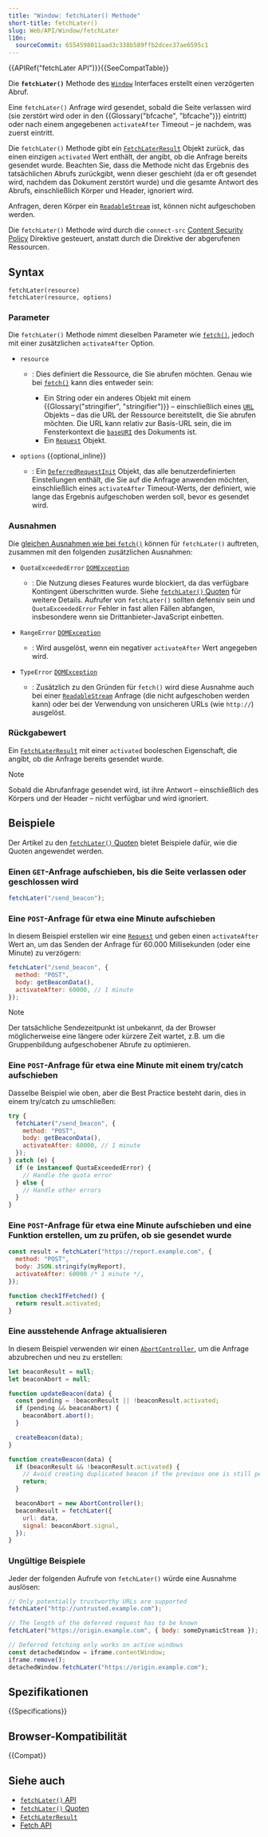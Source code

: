 ```yaml
---
title: "Window: fetchLater() Methode"
short-title: fetchLater()
slug: Web/API/Window/fetchLater
l10n:
  sourceCommit: 6554598011aad3c338b589ffb2dcec37ae6595c1
---
```


{{APIRef("fetchLater API")}}{{SeeCompatTable}}

Die **`fetchLater()`** Methode des [`Window`](/de/docs/Web/API/Window) Interfaces erstellt einen verzögerten Abruf.

Eine `fetchLater()` Anfrage wird gesendet, sobald die Seite verlassen wird (sie zerstört wird oder in den {{Glossary("bfcache", "bfcache")}} eintritt) oder nach einem angegebenen `activateAfter` Timeout – je nachdem, was zuerst eintritt.

Die `fetchLater()` Methode gibt ein [`FetchLaterResult`](/de/docs/Web/API/FetchLaterResult) Objekt zurück, das einen einzigen `activated` Wert enthält, der angibt, ob die Anfrage bereits gesendet wurde. Beachten Sie, dass die Methode nicht das Ergebnis des tatsächlichen Abrufs zurückgibt, wenn dieser geschieht (da er oft gesendet wird, nachdem das Dokument zerstört wurde) und die gesamte Antwort des Abrufs, einschließlich Körper und Header, ignoriert wird.

Anfragen, deren Körper ein [`ReadableStream`](/de/docs/Web/API/ReadableStream) ist, können nicht aufgeschoben werden.

Die `fetchLater()` Methode wird durch die `connect-src` [Content Security Policy](/de/docs/Web/HTTP/Reference/Headers/Content-Security-Policy) Direktive gesteuert, anstatt durch die Direktive der abgerufenen Ressourcen.

## Syntax

```js-nolint
fetchLater(resource)
fetchLater(resource, options)
```

### Parameter

Die `fetchLater()` Methode nimmt dieselben Parameter wie [`fetch()`](/de/docs/Web/API/Window/fetch), jedoch mit einer zusätzlichen `activateAfter` Option.

- `resource`

  - : Dies definiert die Ressource, die Sie abrufen möchten. Genau wie bei [`fetch()`](/de/docs/Web/API/Window/fetch) kann dies entweder sein:

    - Ein String oder ein anderes Objekt mit einem {{Glossary("stringifier", "stringifier")}} – einschließlich eines [`URL`](/de/docs/Web/API/URL) Objekts – das die URL der Ressource bereitstellt, die Sie abrufen möchten. Die URL kann relativ zur Basis-URL sein, die im Fensterkontext die [`baseURI`](/de/docs/Web/API/Node/baseURI) des Dokuments ist.
    - Ein [`Request`](/de/docs/Web/API/Request) Objekt.

- `options` {{optional_inline}}

  - : Ein [`DeferredRequestInit`](/de/docs/Web/API/DeferredRequestInit) Objekt, das alle benutzerdefinierten Einstellungen enthält, die Sie auf die Anfrage anwenden möchten, einschließlich eines `activateAfter` Timeout-Werts, der definiert, wie lange das Ergebnis aufgeschoben werden soll, bevor es gesendet wird.

### Ausnahmen

Die [gleichen Ausnahmen wie bei `fetch()`](/de/docs/Web/API/Window/fetch#exceptions) können für `fetchLater()` auftreten, zusammen mit den folgenden zusätzlichen Ausnahmen:

- `QuotaExceededError` [`DOMException`](/de/docs/Web/API/DOMException)

  - : Die Nutzung dieses Features wurde blockiert, da das verfügbare Kontingent überschritten wurde. Siehe [`fetchLater()` Quoten](/de/docs/Web/API/fetchLater_API/fetchLater_quotas) für weitere Details. Aufrufer von `fetchLater()` sollten defensiv sein und `QuotaExceededError` Fehler in fast allen Fällen abfangen, insbesondere wenn sie Drittanbieter-JavaScript einbetten.

- `RangeError` [`DOMException`](/de/docs/Web/API/DOMException)

  - : Wird ausgelöst, wenn ein negativer `activateAfter` Wert angegeben wird.

- `TypeError` [`DOMException`](/de/docs/Web/API/DOMException)
  - : Zusätzlich zu den Gründen für `fetch()` wird diese Ausnahme auch bei einer [`ReadableStream`](/de/docs/Web/API/ReadableStream) Anfrage (die nicht aufgeschoben werden kann) oder bei der Verwendung von unsicheren URLs (wie `http://`) ausgelöst.

### Rückgabewert

Ein [`FetchLaterResult`](/de/docs/Web/API/FetchLaterResult) mit einer `activated` booleschen Eigenschaft, die angibt, ob die Anfrage bereits gesendet wurde.

> [!NOTE]
> Sobald die Abrufanfrage gesendet wird, ist ihre Antwort – einschließlich des Körpers und der Header – nicht verfügbar und wird ignoriert.

## Beispiele

Der Artikel zu den [`fetchLater()` Quoten](/de/docs/Web/API/fetchLater_API/fetchLater_quotas) bietet Beispiele dafür, wie die Quoten angewendet werden.

### Einen `GET`-Anfrage aufschieben, bis die Seite verlassen oder geschlossen wird

```js
fetchLater("/send_beacon");
```

### Eine `POST`-Anfrage für etwa eine Minute aufschieben

In diesem Beispiel erstellen wir eine [`Request`](/de/docs/Web/API/Request) und geben einen `activateAfter` Wert an, um das Senden der Anfrage für 60.000 Millisekunden (oder eine Minute) zu verzögern:

```js
fetchLater("/send_beacon", {
  method: "POST",
  body: getBeaconData(),
  activateAfter: 60000, // 1 minute
});
```

> [!NOTE]
> Der tatsächliche Sendezeitpunkt ist unbekannt, da der Browser möglicherweise eine längere oder kürzere Zeit wartet, z.B. um die Gruppenbildung aufgeschobener Abrufe zu optimieren.

### Eine `POST`-Anfrage für etwa eine Minute mit einem try/catch aufschieben

Dasselbe Beispiel wie oben, aber die Best Practice besteht darin, dies in einem try/catch zu umschließen:

```js
try {
  fetchLater("/send_beacon", {
    method: "POST",
    body: getBeaconData(),
    activateAfter: 60000, // 1 minute
  });
} catch (e) {
  if (e instanceof QuotaExceededError) {
    // Handle the quota error
  } else {
    // Handle other errors
  }
}
```

### Eine `POST`-Anfrage für etwa eine Minute aufschieben und eine Funktion erstellen, um zu prüfen, ob sie gesendet wurde

```js
const result = fetchLater("https://report.example.com", {
  method: "POST",
  body: JSON.stringify(myReport),
  activateAfter: 60000 /* 1 minute */,
});

function checkIfFetched() {
  return result.activated;
}
```

### Eine ausstehende Anfrage aktualisieren

In diesem Beispiel verwenden wir einen [`AbortController`](/de/docs/Web/API/AbortController), um die Anfrage abzubrechen und neu zu erstellen:

```js
let beaconResult = null;
let beaconAbort = null;

function updateBeacon(data) {
  const pending = !beaconResult || !beaconResult.activated;
  if (pending && beaconAbort) {
    beaconAbort.abort();
  }

  createBeacon(data);
}

function createBeacon(data) {
  if (beaconResult && !beaconResult.activated) {
    // Avoid creating duplicated beacon if the previous one is still pending.
    return;
  }

  beaconAbort = new AbortController();
  beaconResult = fetchLater({
    url: data,
    signal: beaconAbort.signal,
  });
}
```

### Ungültige Beispiele

Jeder der folgenden Aufrufe von `fetchLater()` würde eine Ausnahme auslösen:

```js
// Only potentially trustworthy URLs are supported
fetchLater("http://untrusted.example.com");

// The length of the deferred request has to be known
fetchLater("https://origin.example.com", { body: someDynamicStream });

// Deferred fetching only works on active windows
const detachedWindow = iframe.contentWindow;
iframe.remove();
detachedWindow.fetchLater("https://origin.example.com");
```

## Spezifikationen

{{Specifications}}

## Browser-Kompatibilität

{{Compat}}

## Siehe auch

- [`fetchLater()` API](/de/docs/Web/API/fetchLater_API)
- [`fetchLater()` Quoten](/de/docs/Web/API/fetchLater_API/fetchLater_quotas)
- [`FetchLaterResult`](/de/docs/Web/API/FetchLaterResult)
- [Fetch API](/de/docs/Web/API/Fetch_API)

